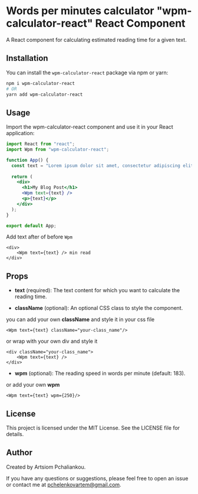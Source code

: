 # Words per minutes calculator "wpm-calculator-react" React Component

A React component for calculating estimated reading time for a given text.

## Installation

You can install the `wpm-calculator-react` package via npm or yarn:

```bash
npm i wpm-calculator-react
# OR
yarn add wpm-calculator-react
```

## Usage

Import the wpm-calculator-react component and use it in your React application:

```jsx
import React from "react";
import Wpm from "wpm-calculator-react";

function App() {
  const text = "Lorem ipsum dolor sit amet, consectetur adipiscing elit...";
  
  return (
    <div>
      <h1>My Blog Post</h1>
      <Wpm text={text} />
      <p>{text}</p>
    </div>
  );
}

export default App;
```

Add text after of before `Wpm` 

```tsx
<div>
    <Wpm text={text} /> min read
</div>
```

## Props

* **text** (required): The text content for which you want to calculate the reading time.

* **className** (optional): An optional CSS class to style the component.

you can add your own **className** and style it in your css file
 
```tsx
<Wpm text={text} className="your-class_name"/>
```

or wrap with your own div and style it

```tsx
<div className="your-class_name">
    <Wpm text={text} />
</div>
```
* **wpm** (optional): The reading speed in words per minute (default: 183).

or add your own **wpm**

 ```tsx
<Wpm text={text} wpm={250}/>
```

## License
This project is licensed under the MIT License. See the LICENSE file for details.


## Author
Created by Artsiom Pchaliankou.

If you have any questions or suggestions, please feel free to open an issue or contact me at [pchelenkovartem@gmail.com](pchelenkovartem@gmail.com).
